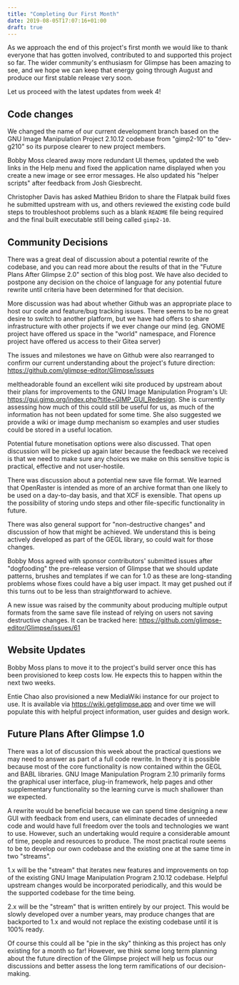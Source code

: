 ```yaml
---
title: "Completing Our First Month"
date: 2019-08-05T17:07:16+01:00
draft: true
---
```

As we approach the end of this project's first month we would like to thank everyone that has gotten involved, contributed to and supported this project so far. The wider community's enthusiasm for Glimpse has been amazing to see, and we hope we can keep that energy going through August and produce our first stable release very soon.

Let us proceed with the latest updates from week 4!

## Code changes
We changed the name of our current development branch based on the GNU Image Manipulation Project 2.10.12 codebase from "gimp2-10" to "dev-g210" so its purpose clearer to new project members.

Bobby Moss cleared away more redundant UI themes, updated the web links in the Help menu and fixed the application name displayed when you create a new image or see error messages. He also updated his "helper scripts" after feedback from Josh Giesbrecht.

Christopher Davis has asked Mathieu Bridon to share the Flatpak build fixes he submitted upstream with us, and others reviewed the existing code build steps to troubleshoot problems such as a blank `README` file being required and the final built executable still being called `gimp2-10`.

## Community Decisions
There was a great deal of discussion about a potential rewrite of the codebase, and you can read more about the results of that in the "Future Plans After Glimpse 2.0" section of this blog post. We have also decided to postpone any decision on the choice of language for any potential future rewrite until criteria have been determined for that decision.

More discussion was had about whether Github was an appropriate place to host our code and feature/bug tracking issues. There seems to be no great desire to switch to another platform, but we have had offers to share infrastructure with other projects if we ever change our mind (eg. GNOME project have offered us space in the "world" namespace, and Florence project have offered us access to their Gitea server)

The issues and milestones we have on Github were also rearranged to confirm our current understanding about the project's future direction: https://github.com/glimpse-editor/Glimpse/issues

meltheadorable found an excellent wiki site produced by upstream about their plans for improvements to the GNU Image Manipulation Program's UI: https://gui.gimp.org/index.php?title=GIMP_GUI_Redesign. She is currently assessing how much of this could still be useful for us, as much of the information has not been updated for some time. She also suggested we provide a wiki or image dump mechanism so examples and user studies could be stored in a useful location.

Potential future monetisation options were also discussed. That open discussion will be picked up again later because the feedback we received is that we need to make sure any choices we make on this sensitive topic is practical, effective and not user-hostile.

There was discussion about a potential new save file format. We learned that OpenRaster is intended as more of an archive format than one likely to be used on a day-to-day basis, and that XCF is exensible. That opens up the possibility of storing undo steps and other file-specific functionality in future.

There was also general support for "non-destructive changes" and discussion of how that might be achieved. We understand this is being actively developed as part of the GEGL library, so could wait for those changes.

Bobby Moss agreed with sponsor contributors' submitted issues after "dogfooding" the pre-release version of Glimpse that we should update patterns, brushes and templates if we can for 1.0 as these are long-standing problems whose fixes could have a big user impact. It may get pushed out if this turns out to be less than straightforward to achieve.

A new issue was raised by the community about producing multiple output formats from the same save file instead of relying on users not saving destructive changes. It can be tracked here: https://github.com/glimpse-editor/Glimpse/issues/61

## Website Updates
Bobby Moss plans to move it to the project's build server once this has been provisioned to keep costs low. He expects this to happen within the next two weeks.

Entie Chao also provisioned a new MediaWiki instance for our project to use. It is available via https://wiki.getglimpse.app and over time we will populate this with helpful project information, user guides and design work.

## Future Plans After Glimpse 1.0
There was a lot of discussion this week about the practical questions we may need to answer as part of a full code rewrite. In theory it is possible because most of the core functionality is now contained within the GEGL and BABL libraries. GNU Image Manipulation Program 2.10 primarily forms the graphical user interface, plug-in framework, help pages and other supplementary functionality so the learning curve is much shallower than we expected.

A rewrite would be beneficial because we can spend time designing a new GUI with feedback from end users, can eliminate decades of unneeded code and would have full freedom over the tools and technologies we want to use. However, such an undertaking would require a considerable amount of time, people and resources to produce. The most practical route seems to be to develop our own codebase and the existing one at the same time in two "streams".

1.x will be the "stream" that iterates new features and improvements on top of the existing GNU Image Manipulation Program 2.10.12 codebase. Helpful upstream changes would be incorporated periodically, and this would be the supported codebase for the time being.

2.x will be the "stream" that is written entirely by our project. This would be slowly developed over a number years, may produce changes that are backported to 1.x and would not replace the existing codebase until it is 100% ready.

Of course this could all be "pie in the sky" thinking as this project has only existing for a month so far! However, we think some long term planning about the future direction of the Glimpse project will help us focus our discussions and better assess the long term ramifications of our decision-making.
